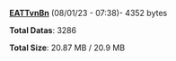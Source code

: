 [**EATTvnBn**](/data/EATTvnBn.txt) (08/01/23 - 07:38)- 4352 bytes

**Total Datas**: 3286

**Total Size**: 20.87 MB / 20.9 MB